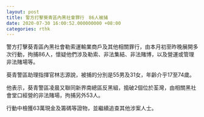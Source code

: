 ```yaml
---
layout: post
title: 警方打擊葵青區內黑社會罪行　86人被捕
date: 2020-07-30 16:00:52.000000000 +08:00
categories: rthk
---
```


警方打擊葵青區內黑社會勒索運輸業商戶及其他相關罪行，由本月初至昨晚展開多次行動，拘捕86人，懷疑他們涉及勒索、非法集結、非法賭博，以及營運或管理非法賭場等。

葵青警區助理指揮官林志源說，被捕的分別是55男及31女，年齡介乎17至74歲。

他表示，葵青警區凌晨又聯同新界南總區反黑組，搗破2個位於荃灣，由相關黑社會堂口經營的非法賭場，拘捕另外53人。

行動中檢獲63萬現金及籌碼等證物，並繼續追查其他涉案人士。
